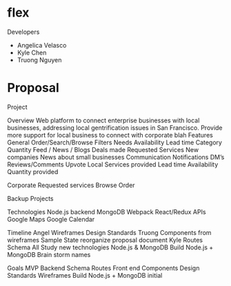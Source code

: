 # flex

Developers
- Angelica Velasco
- Kyle Chen
- Truong Nguyen

# Proposal
Project   		

Overview
Web platform to connect enterprise businesses with local businesses, addressing local gentrification issues in San Francisco.
Provide more support for local business to connect with corporate blah
Features
General
Order/Search/Browse
Filters
Needs
Availability
Lead time
Category
Quantity
Feed / News / Blogs
Deals made
Requested Services
New companies
News about small businesses
Communication
Notifications
DM’s
Reviews/Comments
Upvote
Local
Services provided
Lead time
Availability
Quantity provided


Corporate
Requested services
Browse
Order




Backup Projects



Technologies
Node.js backend
MongoDB
Webpack
React/Redux
APIs
Google Maps
Google Calendar

Timeline
Angel
Wireframes
Design Standards
Truong
Components from wireframes
Sample State
reorganize proposal document
Kyle
Routes
Schema
All
Study new technologies
Node.js & MongoDB
Build Node.js + MongoDB
Brain storm names




Goals
MVP
Backend
Schema
Routes
Front end
Components
Design Standards
Wireframes
Build
Node.js + MongoDB initial
